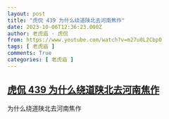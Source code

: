 ```yaml
---
layout: post
title: "虎侃 439 为什么绕道陕北去河南焦作"
date: 2023-10-06T12:36:23.000Z
author: 老虎庙 · 虎侃
from: https://www.youtube.com/watch?v=m27u0L2Cbp0
tags: [ 老虎庙 ]
comments: True
categories: [ 老虎庙 ]
---
```

<!--1696595783000-->
[虎侃 439 为什么绕道陕北去河南焦作](https://www.youtube.com/watch?v=m27u0L2Cbp0)
------

<div>
为什么绕道陕北去河南焦作
</div>
